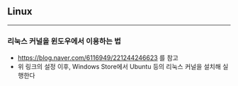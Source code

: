 ## Linux
---

### 리눅스 커널을 윈도우에서 이용하는 법
* https://blog.naver.com/6116949/221244246623 를 참고
* 위 링크의 설정 이후, Windows Store에서 Ubuntu 등의 리눅스 커널을 설치해 실행한다
